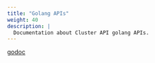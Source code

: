 ```yaml
---
title: "Golang APIs"
weight: 40
description: |
  Documentation about Cluster API golang APIs.
---
```


[godoc](https://pkg.go.dev/sigs.k8s.io/cluster-api)